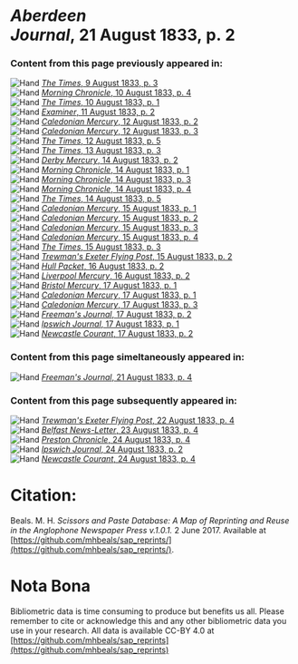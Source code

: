 # *Aberdeen Journal*, 21 August 1833, p. 2  
  
### Content from this page previously appeared in:  
![Hand](http://scissorsandpaste.net/wp-content/uploads/2017/06/smallhandpointer.png) [*The Times*, 9 August 1833, p. 3](https://mhbeals.github.io/sap_html/The-Times/The-Times-9-August-1833-p-3)  
![Hand](http://scissorsandpaste.net/wp-content/uploads/2017/06/smallhandpointer.png) [*Morning Chronicle*, 10 August 1833, p. 4](https://mhbeals.github.io/sap_html/Morning-Chronicle/Morning-Chronicle-10-August-1833-p-4)  
![Hand](http://scissorsandpaste.net/wp-content/uploads/2017/06/smallhandpointer.png) [*The Times*, 10 August 1833, p. 1](https://mhbeals.github.io/sap_html/The-Times/The-Times-10-August-1833-p-1)  
![Hand](http://scissorsandpaste.net/wp-content/uploads/2017/06/smallhandpointer.png) [*Examiner*, 11 August 1833, p. 2](https://mhbeals.github.io/sap_html/Examiner/Examiner-11-August-1833-p-2)  
![Hand](http://scissorsandpaste.net/wp-content/uploads/2017/06/smallhandpointer.png) [*Caledonian Mercury*, 12 August 1833, p. 2](https://mhbeals.github.io/sap_html/Caledonian-Mercury/Caledonian-Mercury-12-August-1833-p-2)  
![Hand](http://scissorsandpaste.net/wp-content/uploads/2017/06/smallhandpointer.png) [*Caledonian Mercury*, 12 August 1833, p. 3](https://mhbeals.github.io/sap_html/Caledonian-Mercury/Caledonian-Mercury-12-August-1833-p-3)  
![Hand](http://scissorsandpaste.net/wp-content/uploads/2017/06/smallhandpointer.png) [*The Times*, 12 August 1833, p. 5](https://mhbeals.github.io/sap_html/The-Times/The-Times-12-August-1833-p-5)  
![Hand](http://scissorsandpaste.net/wp-content/uploads/2017/06/smallhandpointer.png) [*The Times*, 13 August 1833, p. 3](https://mhbeals.github.io/sap_html/The-Times/The-Times-13-August-1833-p-3)  
![Hand](http://scissorsandpaste.net/wp-content/uploads/2017/06/smallhandpointer.png) [*Derby Mercury*, 14 August 1833, p. 2](https://mhbeals.github.io/sap_html/Derby-Mercury/Derby-Mercury-14-August-1833-p-2)  
![Hand](http://scissorsandpaste.net/wp-content/uploads/2017/06/smallhandpointer.png) [*Morning Chronicle*, 14 August 1833, p. 1](https://mhbeals.github.io/sap_html/Morning-Chronicle/Morning-Chronicle-14-August-1833-p-1)  
![Hand](http://scissorsandpaste.net/wp-content/uploads/2017/06/smallhandpointer.png) [*Morning Chronicle*, 14 August 1833, p. 3](https://mhbeals.github.io/sap_html/Morning-Chronicle/Morning-Chronicle-14-August-1833-p-3)  
![Hand](http://scissorsandpaste.net/wp-content/uploads/2017/06/smallhandpointer.png) [*Morning Chronicle*, 14 August 1833, p. 4](https://mhbeals.github.io/sap_html/Morning-Chronicle/Morning-Chronicle-14-August-1833-p-4)  
![Hand](http://scissorsandpaste.net/wp-content/uploads/2017/06/smallhandpointer.png) [*The Times*, 14 August 1833, p. 5](https://mhbeals.github.io/sap_html/The-Times/The-Times-14-August-1833-p-5)  
![Hand](http://scissorsandpaste.net/wp-content/uploads/2017/06/smallhandpointer.png) [*Caledonian Mercury*, 15 August 1833, p. 1](https://mhbeals.github.io/sap_html/Caledonian-Mercury/Caledonian-Mercury-15-August-1833-p-1)  
![Hand](http://scissorsandpaste.net/wp-content/uploads/2017/06/smallhandpointer.png) [*Caledonian Mercury*, 15 August 1833, p. 2](https://mhbeals.github.io/sap_html/Caledonian-Mercury/Caledonian-Mercury-15-August-1833-p-2)  
![Hand](http://scissorsandpaste.net/wp-content/uploads/2017/06/smallhandpointer.png) [*Caledonian Mercury*, 15 August 1833, p. 3](https://mhbeals.github.io/sap_html/Caledonian-Mercury/Caledonian-Mercury-15-August-1833-p-3)  
![Hand](http://scissorsandpaste.net/wp-content/uploads/2017/06/smallhandpointer.png) [*Caledonian Mercury*, 15 August 1833, p. 4](https://mhbeals.github.io/sap_html/Caledonian-Mercury/Caledonian-Mercury-15-August-1833-p-4)  
![Hand](http://scissorsandpaste.net/wp-content/uploads/2017/06/smallhandpointer.png) [*The Times*, 15 August 1833, p. 3](https://mhbeals.github.io/sap_html/The-Times/The-Times-15-August-1833-p-3)  
![Hand](http://scissorsandpaste.net/wp-content/uploads/2017/06/smallhandpointer.png) [*Trewman's Exeter Flying Post*, 15 August 1833, p. 2](https://mhbeals.github.io/sap_html/Trewman's-Exeter-Flying-Post/Trewman's-Exeter-Flying-Post-15-August-1833-p-2)  
![Hand](http://scissorsandpaste.net/wp-content/uploads/2017/06/smallhandpointer.png) [*Hull Packet*, 16 August 1833, p. 2](https://mhbeals.github.io/sap_html/Hull-Packet/Hull-Packet-16-August-1833-p-2)  
![Hand](http://scissorsandpaste.net/wp-content/uploads/2017/06/smallhandpointer.png) [*Liverpool Mercury*, 16 August 1833, p. 2](https://mhbeals.github.io/sap_html/Liverpool-Mercury/Liverpool-Mercury-16-August-1833-p-2)  
![Hand](http://scissorsandpaste.net/wp-content/uploads/2017/06/smallhandpointer.png) [*Bristol Mercury*, 17 August 1833, p. 1](https://mhbeals.github.io/sap_html/Bristol-Mercury/Bristol-Mercury-17-August-1833-p-1)  
![Hand](http://scissorsandpaste.net/wp-content/uploads/2017/06/smallhandpointer.png) [*Caledonian Mercury*, 17 August 1833, p. 1](https://mhbeals.github.io/sap_html/Caledonian-Mercury/Caledonian-Mercury-17-August-1833-p-1)  
![Hand](http://scissorsandpaste.net/wp-content/uploads/2017/06/smallhandpointer.png) [*Caledonian Mercury*, 17 August 1833, p. 3](https://mhbeals.github.io/sap_html/Caledonian-Mercury/Caledonian-Mercury-17-August-1833-p-3)  
![Hand](http://scissorsandpaste.net/wp-content/uploads/2017/06/smallhandpointer.png) [*Freeman's Journal*, 17 August 1833, p. 2](https://mhbeals.github.io/sap_html/Freeman's-Journal/Freeman's-Journal-17-August-1833-p-2)  
![Hand](http://scissorsandpaste.net/wp-content/uploads/2017/06/smallhandpointer.png) [*Ipswich Journal*, 17 August 1833, p. 1](https://mhbeals.github.io/sap_html/Ipswich-Journal/Ipswich-Journal-17-August-1833-p-1)  
![Hand](http://scissorsandpaste.net/wp-content/uploads/2017/06/smallhandpointer.png) [*Newcastle Courant*, 17 August 1833, p. 2](https://mhbeals.github.io/sap_html/Newcastle-Courant/Newcastle-Courant-17-August-1833-p-2)  
  
### Content from this page simeltaneously appeared in:  
![Hand](http://scissorsandpaste.net/wp-content/uploads/2017/06/smallhandpointer.png) [*Freeman's Journal*, 21 August 1833, p. 4](https://mhbeals.github.io/sap_html/Freeman's-Journal/Freeman's-Journal-21-August-1833-p-4)  
  
### Content from this page subsequently appeared in:  
![Hand](http://scissorsandpaste.net/wp-content/uploads/2017/06/smallhandpointer.png) [*Trewman's Exeter Flying Post*, 22 August 1833, p. 4](https://mhbeals.github.io/sap_html/Trewman's-Exeter-Flying-Post/Trewman's-Exeter-Flying-Post-22-August-1833-p-4)  
![Hand](http://scissorsandpaste.net/wp-content/uploads/2017/06/smallhandpointer.png) [*Belfast News-Letter*, 23 August 1833, p. 4](https://mhbeals.github.io/sap_html/Belfast-News-Letter/Belfast-News-Letter-23-August-1833-p-4)  
![Hand](http://scissorsandpaste.net/wp-content/uploads/2017/06/smallhandpointer.png) [*Preston Chronicle*, 24 August 1833, p. 4](https://mhbeals.github.io/sap_html/Preston-Chronicle/Preston-Chronicle-24-August-1833-p-4)  
![Hand](http://scissorsandpaste.net/wp-content/uploads/2017/06/smallhandpointer.png) [*Ipswich Journal*, 24 August 1833, p. 2](https://mhbeals.github.io/sap_html/Ipswich-Journal/Ipswich-Journal-24-August-1833-p-2)  
![Hand](http://scissorsandpaste.net/wp-content/uploads/2017/06/smallhandpointer.png) [*Newcastle Courant*, 24 August 1833, p. 4](https://mhbeals.github.io/sap_html/Newcastle-Courant/Newcastle-Courant-24-August-1833-p-4)  


# Citation: 

Beals. M. H. *Scissors and Paste Database: A Map of Reprinting and Reuse in the Anglophone Newspaper Press v.1.0.1.* 2 June 2017. Available at [https://github.com/mhbeals/sap_reprints/](https://github.com/mhbeals/sap_reprints/). 

# Nota Bona

Bibliometric data is time consuming to produce but benefits us all. Please remember to cite or acknowledge this and any other bibliometric data you use in your research. All data is available CC-BY 4.0 at [https://github.com/mhbeals/sap_reprints](https://github.com/mhbeals/sap_reprints)